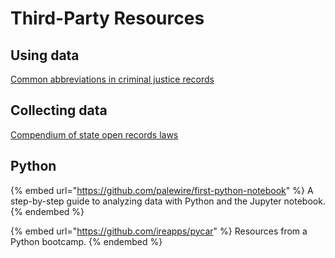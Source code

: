 # Third-Party Resources

## Using data

[Common abbreviations in criminal justice records](http://amerusa.net/resource\_documents/CriminalRecordAbbreviations.pdf)

## Collecting data

[Compendium of state open records laws](https://www.rcfp.org/open-government-guide/)

## Python

{% embed url="https://github.com/palewire/first-python-notebook" %}
A step-by-step guide to analyzing data with Python and the Jupyter notebook.
{% endembed %}

{% embed url="https://github.com/ireapps/pycar" %}
Resources from a Python bootcamp.
{% endembed %}
